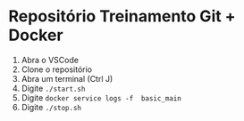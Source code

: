 # Repositório Treinamento Git + Docker

1. Abra o VSCode
2. Clone o repositório
3. Abra um terminal (Ctrl J)
4. Digite `./start.sh`
5. Digite `docker service logs -f  basic_main`
6. Digite `./stop.sh`
